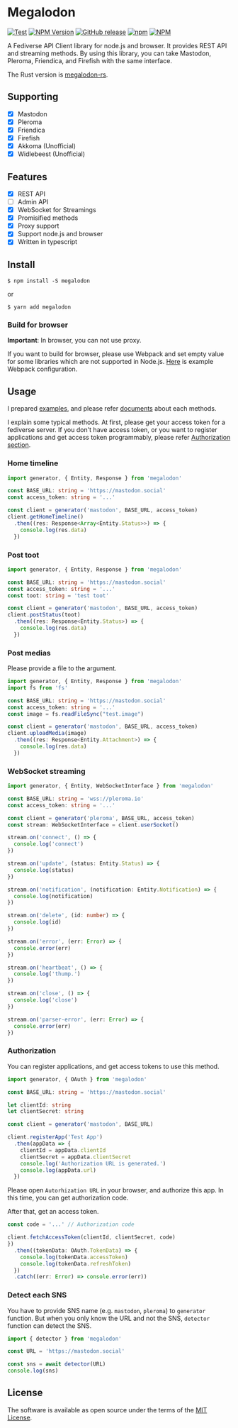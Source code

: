 # Megalodon
[![Test](https://github.com/h3poteto/megalodon/workflows/Test/badge.svg)](https://github.com/h3poteto/megalodon/actions?query=branch%3Amaster+workflow%3ATest)
[![NPM Version](https://img.shields.io/npm/v/megalodon.svg)](https://www.npmjs.com/package/megalodon)
[![GitHub release](https://img.shields.io/github/release/h3poteto/megalodon.svg)](https://github.com/h3poteto/megalodon/releases)
[![npm](https://img.shields.io/npm/dm/megalodon)](https://www.npmjs.com/package/megalodon)
[![NPM](https://img.shields.io/npm/l/megalodon)](/LICENSE.txt)

A Fediverse API Client library for node.js and browser. It provides REST API and streaming methods.
By using this library, you can take Mastodon, Pleroma, Friendica, and Firefish with the same interface.

The Rust version is [megalodon-rs](https://github.com/h3poteto/megalodon-rs).

## Supporting
- [x] Mastodon
- [x] Pleroma
- [x] Friendica
- [x] Firefish
- [x] Akkoma (Unofficial)
- [x] Widlebeest (Unofficial)

## Features
- [x] REST API
- [ ] Admin API
- [x] WebSocket for Streamings
- [x] Promisified methods
- [x] Proxy support
- [x] Support node.js and browser
- [x] Written in typescript

## Install

```
$ npm install -S megalodon
```

or

```
$ yarn add megalodon
```

### Build for browser
**Important**: In browser, you can not use proxy.

If you want to build for browser, please use Webpack and set empty value for some libraries which are not supported in Node.js.
[Here](example/browser/webpack.config.js) is example Webpack configuration.

## Usage
I prepared [examples](example), and please refer [documents](https://h3poteto.github.io/megalodon/) about each methods.

I explain some typical methods.
At first, please get your access token for a fediverse server.
If you don't have access token, or you want to register applications and get access token programmably, please refer [Authorization section](#authorization).


### Home timeline

```typescript
import generator, { Entity, Response } from 'megalodon'

const BASE_URL: string = 'https://mastodon.social'
const access_token: string = '...'

const client = generator('mastodon', BASE_URL, access_token)
client.getHomeTimeline()
  .then((res: Response<Array<Entity.Status>>) => {
    console.log(res.data)
  })
```

### Post toot

```typescript
import generator, { Entity, Response } from 'megalodon'

const BASE_URL: string = 'https://mastodon.social'
const access_token: string = '...'
const toot: string = 'test toot'

const client = generator('mastodon', BASE_URL, access_token)
client.postStatus(toot)
  .then((res: Response<Entity.Status>) => {
    console.log(res.data)
  })
```

### Post medias
Please provide a file to the argument.

```typescript
import generator, { Entity, Response } from 'megalodon'
import fs from 'fs'

const BASE_URL: string = 'https://mastodon.social'
const access_token: string = '...'
const image = fs.readFileSync("test.image")

const client = generator('mastodon', BASE_URL, access_token)
client.uploadMedia(image)
  .then((res: Response<Entity.Attachment>) => {
    console.log(res.data)
  })
```

### WebSocket streaming

```typescript
import generator, { Entity, WebSocketInterface } from 'megalodon'

const BASE_URL: string = 'wss://pleroma.io'
const access_token: string = '...'

const client = generator('pleroma', BASE_URL, access_token)
const stream: WebSocketInterface = client.userSocket()

stream.on('connect', () => {
  console.log('connect')
})

stream.on('update', (status: Entity.Status) => {
  console.log(status)
})

stream.on('notification', (notification: Entity.Notification) => {
  console.log(notification)
})

stream.on('delete', (id: number) => {
  console.log(id)
})

stream.on('error', (err: Error) => {
  console.error(err)
})

stream.on('heartbeat', () => {
  console.log('thump.')
})

stream.on('close', () => {
  console.log('close')
})

stream.on('parser-error', (err: Error) => {
  console.error(err)
})
```


### Authorization
You can register applications, and get access tokens to use this method.

```typescript
import generator, { OAuth } from 'megalodon'

const BASE_URL: string = 'https://mastodon.social'

let clientId: string
let clientSecret: string

const client = generator('mastodon', BASE_URL)

client.registerApp('Test App')
  .then(appData => {
    clientId = appData.clientId
    clientSecret = appData.clientSecret
    console.log('Authorization URL is generated.')
    console.log(appData.url)
  })
```

Please open `Autorhization URL` in your browser, and authorize this app.
In this time, you can get authorization code.

After that, get an access token.

```typescript
const code = '...' // Authorization code

client.fetchAccessToken(clientId, clientSecret, code)
})
  .then((tokenData: OAuth.TokenData) => {
    console.log(tokenData.accessToken)
    console.log(tokenData.refreshToken)
  })
  .catch((err: Error) => console.error(err))
```

### Detect each SNS
You have to provide SNS name (e.g. `mastodon`, `pleroma`) to `generator` function.
But when you only know the URL and not the SNS, `detector` function can detect the SNS.

```typescript
import { detector } from 'megalodon'

const URL = 'https://mastodon.social'

const sns = await detector(URL)
console.log(sns)
```

## License

The software is available as open source under the terms of the [MIT License](https://opensource.org/licenses/MIT).
